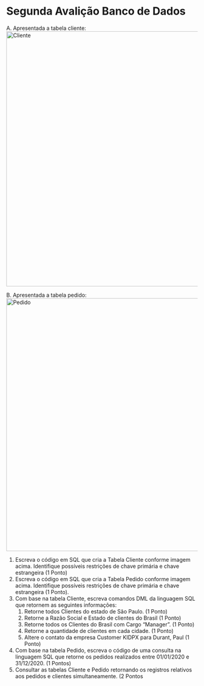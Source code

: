 # Segunda Avalição Banco de Dados

A. Apresentada a tabela cliente:
<img width="670" alt="Cliente" src="https://user-images.githubusercontent.com/65193596/170974423-57a72b03-1293-4335-90a9-8c79f214e0bf.png">

B. Apresentada a tabela pedido:
<img width="664" alt="Pedido" src="https://user-images.githubusercontent.com/65193596/170974508-e2b3bc7c-8c3c-4cef-92d9-b0e37784a568.png">

1. Escreva o código em SQL que cria a Tabela Cliente conforme imagem acima. Identifique possíveis restrições de chave primária e chave estrangeira (1 Ponto)
2. Escreva o código em SQL que cria a Tabela Pedido conforme imagem acima. Identifique possíveis restrições de chave primária e chave estrangeira (1 Ponto).
3. Com base na tabela Cliente, escreva comandos DML da linguagem SQL que retornem as seguintes informações:
   1. Retorne todos Clientes do estado de São Paulo. (1 Ponto)
   2. Retorne a Razão Social e Estado de clientes do Brasil (1 Ponto)
   3. Retorne todos os Clientes do Brasil com Cargo “Manager”. (1 Ponto)
   4. Retorne a quantidade de clientes em cada cidade. (1 Ponto)
   5. Altere o contato da empresa Customer KIDPX para Durant, Paul (1 Ponto)
4. Com base na tabela Pedido, escreva o código de uma consulta na linguagem SQL que retorne os pedidos realizados entre 01/01/2020 e 31/12/2020. (1 Pontos)
5. Consultar as tabelas Cliente e Pedido retornando os registros relativos aos pedidos e clientes simultaneamente. (2 Pontos
